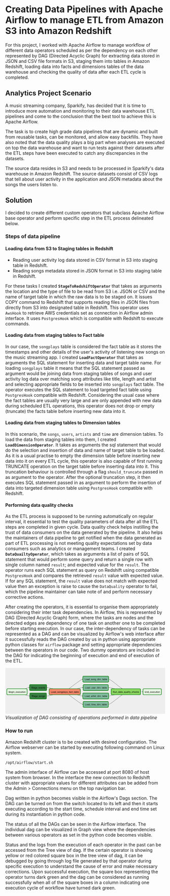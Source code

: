# Creating Data Pipelines with Apache Airflow to manage ETL from Amazon S3 into Amazon Redshift
For this project, I worked with Apache Airflow to manage workflow of different data operators scheduled as per the dependency on each other represented by DAG (Directed Acyclic Graph) for extracting data stored in JSON and CSV file formats in S3, staging them into tables in Amazon Redshift, loading data into facts and dimensions tables of the data warehouse and checking the quality of data after each ETL cycle is completed.

## Analytics Project Scenario
A music streaming company, Sparkify, has decided that it is time to introduce more automation and monitoring to their data warehouse ETL pipelines and come to the conclusion that the best tool to achieve this is Apache Airflow.

The task is to create high grade data pipelines that are dynamic and built from reusable tasks, can be monitored, and allow easy backfills. They have also noted that the data quality plays a big part when analyses are executed on top the data warehouse and want to run tests against their datasets after the ETL steps have been executed to catch any discrepancies in the datasets.

The source data resides in S3 and needs to be processed in Sparkify's data warehouse in Amazon Redshift. The source datasets consist of CSV logs that tell about user activity in the application and JSON metadata about the songs the users listen to.

## Solution
I decided to create different custom operators that subclass Apache Airflow base operator and perform specific step in the ETL process delineated below.
### Steps of data pipeline
#### Loading data from S3 to Staging tables in Redshift
* Reading user activity log data stored in CSV format in S3 into staging table in Redshift.
* Reading songs metadata stored in JSON format in S3 into staging table in Redshift.

For these tasks I created **`StageToRedshiftOperator`** that takes as arguments the location and the type of file to be read from S3 i.e. JSON or CSV and the name of target table in which the raw data is to be staged on. It issues COPY command to Redshift that supports reading files in JSON files from directly from S3 into designated table in Redshift. This operator uses `AwsHook` to retrieve AWS credentials set as connection in Airflow admin interface. It uses `PostgresHook` which is compatible with Redshift to execute commands.

#### Loading data from staging tables to Fact table
In our case, the `songplays` table is considered the fact table as it stores the timestamps and other details of the user's activity of listening new songs on the music streaming app. I created **`LoadFactOperator`** that takes as arguments the SQL statement for inserting data and target table name. For loading `songplays` table it means that the SQL statement passed as argument would be joining data from staging tables of songs and user activity log data over matching song attributes like title, length and artist and selecting appropriate fields to be inserted into `songplays` fact table. The operator executes the SQL statement to load targeted fact table using `PostgresHook` compatible with Redshift.  Considering the usual case where the fact tables are usually very large and are only appended with new data during scheduled ETL operations, this operator does not drop or empty (truncate) the facts table before inserting new data into it.
#### Loading data from staging tables to Dimension tables
In this scenario, the `songs`, `users`, `artists`  and `time` are dimension tables. To load the data from staging tables into them, I created **`LoadDimensionOperator`**. It takes as arguments the sql statement that would do the selection and insertion of data and name of target table to be loaded. As it is a usual practise to empty the dimension table before inserting new data into it on every ETL cycle, this operator is also capable of first running TRUNCATE operation on the target table before inserting data into it. This truncation behaviour is controlled through a flag `should_truncate` passed in as argument to the operator. After the optional truncation step, it then executes SQL statement passed in as argument to perform the insertion of data into targeted dimension table using `PostgresHook` compatible with Redshift.
#### Performing data quality checks
As the ETL process is supposed to be running automatically on regular interval, it essential to test the quality parameters of data after all the ETL steps are completed in given cycle. Data quality check helps instilling the trust of data consumers on the data generated by the pipeline. It also helps the maintainers of data pipeline to get notified when the data generated as part of ETL processing is not meeting quality expectations set by data consumers such as analytics or management teams. I created **`DataQuailtyOperator`**, which takes as arguments a list of pairs of SQL statement that would perform some query and return a single row with single column named `result`; and expected value for the `result`. The operator runs each SQL statement as query on Redshift using compatible `PostgresHook` and compares the retrieved `result` value with expected value. If for any SQL statement, the `result` value does not match with expected value then an exception is raise to cause the `DataQuality` operator to fail, which the pipeline maintainer can take note of and perform necessary corrective actions.

After creating the operators, it is essential to organise them appropriately considering their inter task dependencies. In Airflow, this is represented by DAG (Directed Acyclic Graph) form, where the tasks are nodes and the directed edges are dependency of one task on another one to be completed before starting execution. In our case, the inter-dependency of tasks can be represented as a DAG and can be visualized by Airflow's web interface after it successfully reads the DAG created by us in python using appropriate python classes for `airflow` package and setting appropriate dependencies between the operators in our code. Two dummy operators are included in the DAG for indicating the beginning of execution and end of execution of the ETL.

![DAG Visualization](dag.png)
*Visualization of DAG consisting of operations performed in data pipeline*

### How to run
Amazon Redshift cluster is to be created with desired configuration. The Airflow webserver can be started by executing following command on Linux system.

    /opt/airflow/start.sh
The admin interface of Airflow can be accessed at port 8080 of host system from browser. In the interface the new connection to Redshift cluster with appropriate values for different attributes can be added from the Admin > Connections menu on the top navigation bar. 

Dag written in python becomes visible in the Airflow's Dags section. The DAG can be turned on from the switch located to its left and then it starts executing according to the start time, schedule interval and end time set during its instantiation in python code.

The status of all the DAGs can be seen in the Airflow interface. The individual dag can be visualized in Graph view where the dependencies between various operators as set in the python code becomes visible. 

Status and the logs from the execution of each operator in the past can be accessed from the Tree view of dag. If the certain operator is showing yellow or red colored square box in the tree view of dag, it can be debugged by going through log file generated by that operator during specific execution to understand the cause of error and make necessary corrections. Upon successful execution, the square box representing the operator turns dark green and the dag can be considered as running successfully when all of the square boxes in a column indicating one execution cycle of workflow have turned dark green.